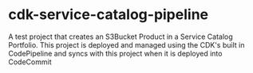 # cdk-service-catalog-pipeline
A test project that creates an S3Bucket Product in a Service Catalog Portfolio. This project is deployed and managed using the CDK's built in CodePipeline and syncs with this project when it is deployed into CodeCommit
